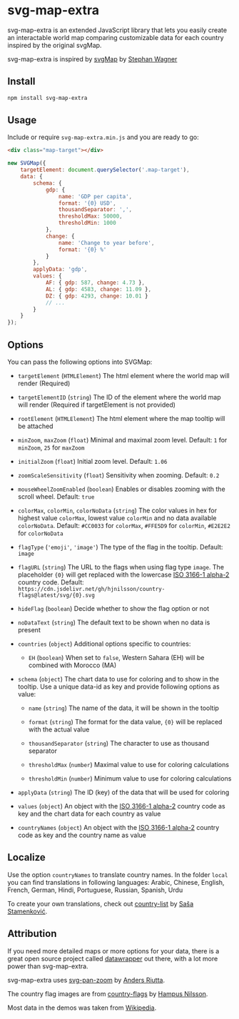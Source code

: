 # svg-map-extra
svg-map-extra is an extended JavaScript library that lets you easily create an interactable world map comparing customizable data for each country inspired by the original svgMap.

svg-map-extra is inspired by [svgMap](https://github.com/StephanWagner/svgMap) by [Stephan Wagner](https://github.com/StephanWagner)

## Install

```bash
npm install svg-map-extra
```

## Usage

Include or require `svg-map-extra.min.js` and you are ready to go:

```html
<div class="map-target"></div>
```

```javascript
new SVGMap({
    targetElement: document.querySelector('.map-target'),
    data: {
        schema: {
            gdp: {
                name: 'GDP per capita',
                format: '{0} USD',
                thousandSeparator: ',',
                thresholdMax: 50000,
                thresholdMin: 1000
            },
            change: {
                name: 'Change to year before',
                format: '{0} %'
            }
        },
        applyData: 'gdp',
        values: {
            AF: { gdp: 587, change: 4.73 },
            AL: { gdp: 4583, change: 11.09 },
            DZ: { gdp: 4293, change: 10.01 }
            // ...
        }
    }
});
```

## Options

You can pass the following options into SVGMap:

* `targetElement` (`HTMLElement`) The html element where the world map will render (Required)

* `targetElementID` (`string`) The ID of the element where the world map will render (Required if targetElement is not provided)

* `rootElement` (`HTMLElement`) The html element where the map tooltip will be attached

* `minZoom`, `maxZoom` (`float`) Minimal and maximal zoom level. Default: `1` for `minZoom`, `25` for `maxZoom`

* `initialZoom` (`float`) Initial zoom level. Default: `1.06`

* `zoomScaleSensitivity` (`float`) Sensitivity when zooming. Default: `0.2`

* `mouseWheelZoomEnabled` (`boolean`) Enables or disables zooming with the scroll wheel. Default: `true`

* `colorMax`, `colorMin`, `colorNoData` (`string`) The color values in hex for highest value `colorMax`, lowest value `colorMin` and no data available `colorNoData`. Default: `#CC0033` for `colorMax`, `#FFE5D9` for `colorMin`, `#E2E2E2` for `colorNoData`

* `flagType` (`'emoji'`, `'image'`) The type of the flag in the tooltip. Default: `image`

* `flagURL` (`string`) The URL to the flags when using flag type `image`. The placeholder `{0}` will get replaced with the lowercase [ISO 3166-1 alpha-2](https://en.wikipedia.org/wiki/ISO_3166-1_alpha-2) country code. Default: `https://cdn.jsdelivr.net/gh/hjnilsson/country-flags@latest/svg/{0}.svg`

* `hideFlag` (`boolean`) Decide whether to show the flag option or not

* `noDataText` (`string`) The default text to be shown when no data is present

* `countries` (`object`) Additional options specific to countries:

  * `EH` (`boolean`) When set to `false`, Western Sahara (EH) will be combined with Morocco (MA)

* `schema` (`object`) The chart data to use for coloring and to show in the tooltip. Use a unique data-id as key and provide following options as value:

  * `name` (`string`) The name of the data, it will be shown in the tooltip

  * `format` (`string`) The format for the data value, `{0}` will be replaced with the actual value

  * `thousandSeparator` (`string`) The character to use as thousand separator

  * `thresholdMax` (`number`) Maximal value to use for coloring calculations

  * `thresholdMin` (`number`) Minimum value to use for coloring calculations

* `applyData` (`string`) The ID (key) of the data that will be used for coloring

* `values` (`object`) An object with the [ISO 3166-1 alpha-2](https://en.wikipedia.org/wiki/ISO_3166-1_alpha-2) country code as key and the chart data for each country as value

* `countryNames` (`object`) An object with the [ISO 3166-1 alpha-2](https://en.wikipedia.org/wiki/ISO_3166-1_alpha-2) country code as key and the country name as value

## Localize

Use the option `countryNames` to translate country names. In the folder `local` you can find translations in following languages: Arabic, Chinese, English, French, German, Hindi, Portuguese, Russian, Spanish, Urdu

To create your own translations, check out [country-list](https://github.com/umpirsky/country-list) by [Saša Stamenković](https://github.com/umpirsky).

## Attribution

If you need more detailed maps or more options for your data, there is a great open source project called [datawrapper](https://github.com/datawrapper/datawrapper) out there, with a lot more power than svg-map-extra.

svg-map-extra uses [svg-pan-zoom](https://github.com/ariutta/svg-pan-zoom) by [Anders Riutta](https://github.com/ariutta).

The country flag images are from [country-flags](https://github.com/hjnilsson/country-flags) by [Hampus Nilsson](https://github.com/hjnilsson).

Most data in the demos was taken from [Wikipedia](https://www.wikipedia.org).